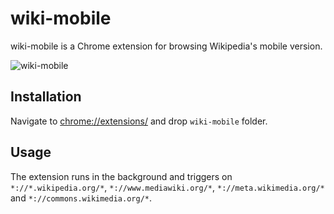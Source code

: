 # wiki-mobile
wiki-mobile is a Chrome extension for browsing Wikipedia's mobile version.

![wiki-mobile](https://raw.githubusercontent.com/karlerikjonatan/wiki-mobile/master/screenshot.png)

## Installation
Navigate to [chrome://extensions/](chrome://extensions/) and drop ```wiki-mobile``` folder.

## Usage
The extension runs in the background and triggers on ```*://*.wikipedia.org/*```, ```*://www.mediawiki.org/*```, ```*://meta.wikimedia.org/*``` and ```*://commons.wikimedia.org/*```.

